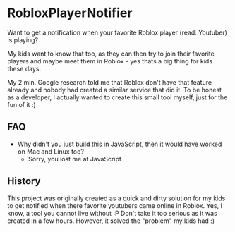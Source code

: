 # RobloxPlayerNotifier
Want to get a notification when your favorite Roblox player (read: Youtuber) is playing?

My kids want to know that too, as they can then try to join their favorite players and maybe meet them in Roblox - yes thats a big thing for kids these days.

My 2 min. Google research told me that Roblox don't have that feature already and nobody had created a similar service that did it. 
To be honest as a developer, I actually wanted to create this small tool myself, just for the fun of it :)

## FAQ
- Why didn't you just build this in JavaScript, then it would have worked on Mac and Linux too?
  - Sorry, you lost me at JavaScript


## History
This project was originally created as a quick and dirty solution for my kids to get notified when there favorite youtubers came online in Roblox. Yes, I know, a tool you cannot live without :P
Don't take it too serious as it was created in a few hours. However, it solved the "problem" my kids had :)
